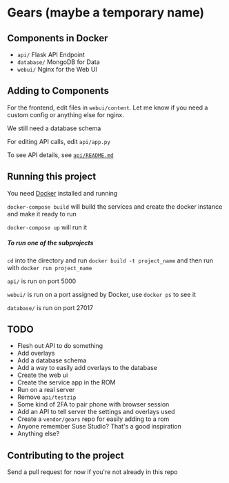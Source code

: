 Gears (maybe a temporary name)
======

Components in Docker
------
  - `api/` Flask API Endpoint
  - `database/` MongoDB for Data
  - `webui/` Nginx for the Web UI

Adding to Components
------
For the frontend, edit files in `webui/content`. Let me know if you need a custom config or anything else for nginx.

We still need a database schema

For editing API calls, edit `api/app.py`

To see API details, see [`api/README.md`](api/README.md)


Running this project
------
You need [Docker](docker.com) installed and running

`docker-compose build` will build the services and create the docker instance and make it ready to run

`docker-compose up` will run it

##### To run one of the subprojects

`cd` into the directory and run `docker build -t project_name` and then run with `docker run project_name`

`api/` is run on port 5000

`webui/` is run on a port assigned by Docker, use `docker ps` to see it

`database/` is run on port 27017

TODO
------
 - Flesh out API to do something
 - Add overlays
 - Add a database schema
 - Add a way to easily add overlays to the database
 - Create the web ui
 - Create the service app in the ROM
 - Run on a real server
 - Remove `api/testzip`
 - Some kind of 2FA to pair phone with browser session
 - Add an API to tell server the settings and overlays used
 - Create a `vendor/gears` repo for easily adding to a rom
 - Anyone remember Suse Studio? That's a good inspiration
 - Anything else?

Contributing to the project
------
Send a pull request for now if you're not already in this repo
